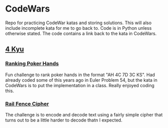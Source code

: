 # CodeWars

Repo for practicing CodeWar katas and storing solutions. This will also include incomplete kata for me to go back to. Code is in Python unless otherwise stated. The code contains a link back to the kata in CodeWars.

## [4 Kyu](https://github.com/jules-lewis/codewars/tree/master/4kyu)

### [Ranking Poker Hands](https://github.com/jules-lewis/codewars/blob/master/4kyu/ranking-poker-hands.py)  
Fun challenge to rank poker hands in the format "AH 4C 7D 3C KS". Had already coded some of this years ago in Euler Problem 54, but the kata in CodeWars is to put the implementation in a class. Really enjoyed coding this.

### [Rail Fence Cipher](https://github.com/jules-lewis/codewars/blob/master/4kyu/rail-fence-cypher.py) 
The challenge is to encode and decode text using a fairly simple cipher that turns out to be a little harder to decode thatn I expected.



